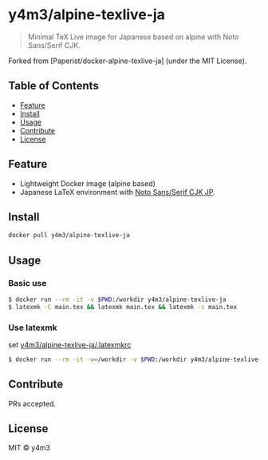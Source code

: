 # y4m3/alpine-texlive-ja

> Minimal TeX Live image for Japanese based on alpine with Noto Sans/Serif CJK.

Forked from [Paperist/docker-alpine-texlive-ja] \(under the MIT License\).

## Table of Contents

- [Feature](#feature)
- [Install](#install)
- [Usage](#usage)
- [Contribute](#contribute)
- [License](#license)

## Feature

- Lightweight Docker image (alpine based)
- Japanese LaTeX environment with [Noto Sans/Serif CJK JP](https://www.google.com/get/noto/).

## Install

```bash
docker pull y4m3/alpine-texlive-ja
```

## Usage

### Basic use

```bash
$ docker run --rm -it -v $PWD:/workdir y4m3/alpine-texlive-ja
$ latexmk -C main.tex && latexmk main.tex && latexmk -c main.tex
```

### Use latexmk

set [y4m3/alpine-texlive-ja/.latexmkrc]()

```bash
$ docker run --rm -it -w=/workdir -v $PWD:/workdir y4m3/alpine-texlive-ja /bin/bash -c 'latexmk -pvc main.tex'
```

## Contribute

PRs accepted.

## License

MIT © y4m3

